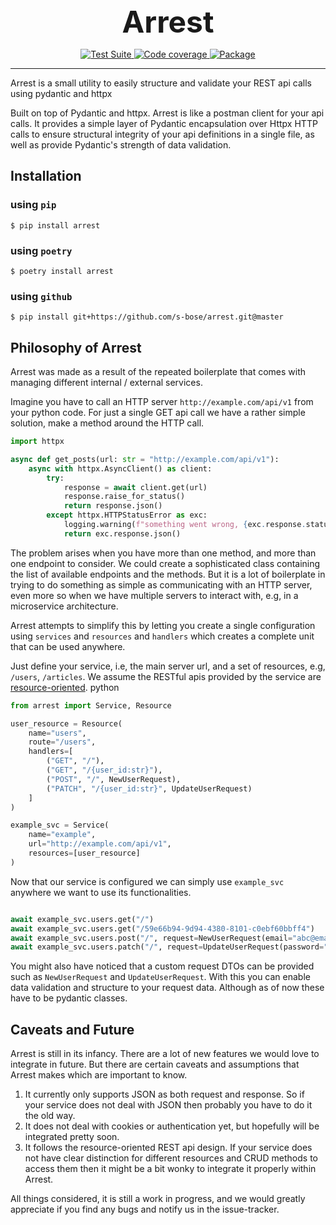 <h1 align="center" style="font-size: 3rem; margin: 0">
Arrest
</h1>

<div align="center">
    <p>
        <a href="https://github.com/s-bose/arrest/actions/workflows/tests.yml">
            <img src="https://github.com/s-bose/arrest/actions/workflows/tests.yml/badge.svg" alt="Test Suite">
        </a>
        <a href="https://codecov.io/github/s-bose/arrest">
            <img src="https://codecov.io/github/s-bose/arrest/graph/badge.svg?token=VBU3156QHP" alt="Code coverage">
        </a>
        <a href="https://pypi.python.org/pypi/arrest">
            <img src="https://img.shields.io/pypi/v/arrest.svg" alt="Package">
        </a>
    </p>
</div>

---

Arrest is a small utility to easily structure and validate your REST api calls using pydantic and httpx

Built on top of Pydantic and httpx.
Arrest is like a postman client for your api calls. It provides a simple layer of Pydantic encapsulation over Httpx HTTP calls to ensure structural integrity of your api definitions in a single file, as well as provide Pydantic's strength of data validation.

## Installation

### using `pip`
```shell
$ pip install arrest
```

### using `poetry`
```shell
$ poetry install arrest
```

### using `github`
```shell
$ pip install git+https://github.com/s-bose/arrest.git@master
```



## Philosophy of Arrest

Arrest was made as a result of the repeated boilerplate that comes with managing different internal / external services.

Imagine you have to call an HTTP server `http://example.com/api/v1` from your python code. For just a single GET api call we have a rather simple solution, make a method around the HTTP call.

```python
import httpx

async def get_posts(url: str = "http://example.com/api/v1"):
    async with httpx.AsyncClient() as client:
        try:
            response = await client.get(url)
            response.raise_for_status()
            return response.json()
        except httpx.HTTPStatusError as exc:
            logging.warning(f"something went wrong, {exc.response.status_code}")
            return exc.response.json()
```

The problem arises when you have more than one method, and more than one endpoint to consider. We could create a sophisticated class containing the list of available endpoints and the methods. But it is a lot of boilerplate in trying to do something as simple as communicating with an HTTP server, even more so when we have multiple servers to interact with, e.g, in a microservice architecture.

Arrest attempts to simplify this by letting you create a single configuration using `services` and `resources` and `handlers` which creates a complete unit that can be used anywhere.

Just define your service, i.e, the main server url, and a set of resources, e.g, `/users`, `/articles`.
We assume the RESTful apis provided by the service are [resource-oriented](https://cloud.google.com/apis/design/resources#resources).
python
```python
from arrest import Service, Resource

user_resource = Resource(
    name="users",
    route="/users",
    handlers=[
        ("GET", "/"),
        ("GET", "/{user_id:str}"),
        ("POST", "/", NewUserRequest),
        ("PATCH", "/{user_id:str}", UpdateUserRequest)
    ]
)

example_svc = Service(
    name="example",
    url="http://example.com/api/v1",
    resources=[user_resource]
)
```

Now that our service is configured we can simply use `example_svc` anywhere we want to use its functionalities.

```python

await example_svc.users.get("/")
await example_svc.users.get("/59e66b94-9d94-4380-8101-c0ebf60bbff4")
await example_svc.users.post("/", request=NewUserRequest(email="abc@email.com", password="hopefullyhashed"))
await example_svc.users.patch("/", request=UpdateUserRequest(password="hopefullyhashedagain"))
```

You might also have noticed that a custom request DTOs can be provided such as `NewUserRequest` and `UpdateUserRequest`. With this you can enable data validation and structure to your request data. Although as of now these have to be pydantic classes.

## Caveats and Future

Arrest is still in its infancy. There are a lot of new features we would love to integrate in future. But there are certain caveats and assumptions that Arrest makes which are important to know.

1. It currently only supports JSON as both request and response. So if your service does not deal with JSON then probably you have to do it the old way.
2. It does not deal with cookies or authentication yet, but hopefully will be integrated pretty soon.
3. It follows the resource-oriented REST api design. If your service does not have clear distinction for different resources and CRUD methods to access them then it might be a bit wonky to integrate it properly within Arrest.

All things considered, it is still a work in progress, and we would greatly appreciate if you find any bugs and notify us in the issue-tracker.
